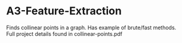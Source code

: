 # A3-Feature-Extraction
Finds collinear points in a graph. Has example of brute/fast methods.   
Full project details found in collinear-points.pdf
